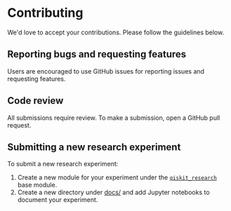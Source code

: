 # Contributing

We'd love to accept your contributions. Please follow the guidelines below.

## Reporting bugs and requesting features

Users are encouraged to use GitHub issues for reporting issues and requesting features.

## Code review

All submissions require review. To make a submission, open a GitHub pull request.

## Submitting a new research experiment
To submit a new research experiment:
1. Create a new module for your experiment under the [`qiskit_research`](qiskit_research/) base module.
2. Create a new directory under [docs/](docs/) and add Jupyter notebooks to document your experiment.